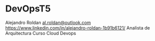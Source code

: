 # DevOpsT5

Alejandro Roldan
al.roldan@outlook.com
https://www.linkedin.com/in/alejandro-roldan-1b91b6121/
Analista de Arquitectura
Curso Cloud Devops
